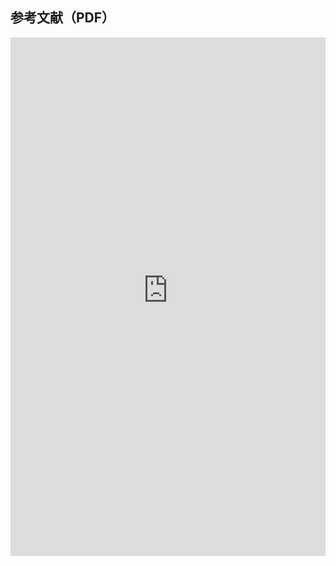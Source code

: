 <html lang="ja">
<head>
    <meta charset="UTF-8">
    <title>PDFの埋め込み表示</title>
    <style>
        #iframeBlock{
            height: 100%;
        /* iframeのサイズ調整 */
        .iframeBody{
            height: 100%;
        iframe {
            border: none; /* 枠線を非表示に */
            width: 100%;
            height: 830px;
        }
        }
            }
    </style>
</head>
<body>

<h2>参考文献（PDF）</h2>
<!-- ・本書で参照されている論文・書籍をまとめています．・原著の出版当時(2021年9月)の情報のままの可能性がございます．・PDFだけでなく，CSV形式でもご用意しております．ご自由にお使いください．・読者の便宜のために，本文中に述べられている文献に簡単にアクセス参考文献を参照しています．-->
<!-- PDFファイルの埋め込み表示 -->
<div id="iframeBlock">
    <div class="iframeBody">
    <iframe src="https://deeplearning-on-graphs.github.io/References.pdf"></iframe>
    </div>
</div>

</body>
</html>


[メインページ](index.markdown)
